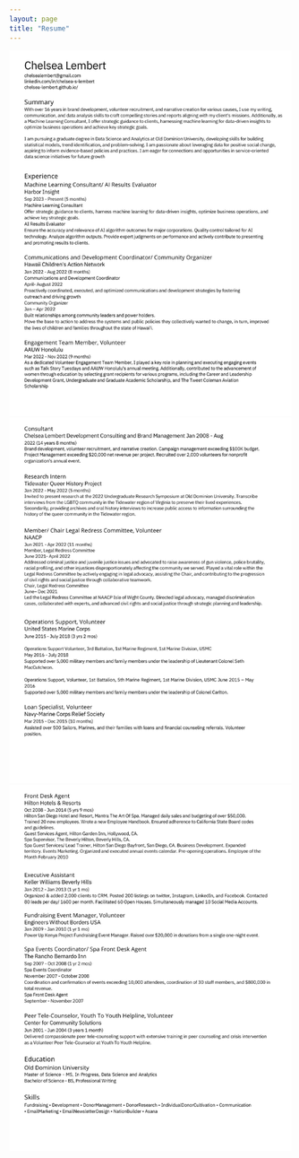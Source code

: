 ```yaml
---
layout: page
title: "Resume"
---
```


![image info](ResumeA.jpg)
![image info](ResumeB.jpg)
![image info](ResumeC.jpg)
